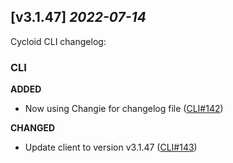 ## [v3.1.47] _2022-07-14_

Cycloid CLI changelog:

### CLI
**ADDED**
- Now using Changie for changelog file ([CLI#142])

**CHANGED**
- Update client to version v3.1.47 ([CLI#143])


[CLI#142]: https://github.com/cycloidio/cycloid-cli/pull/142
[CLI#143]: https://github.com/cycloidio/cycloid-cli/pull/143
